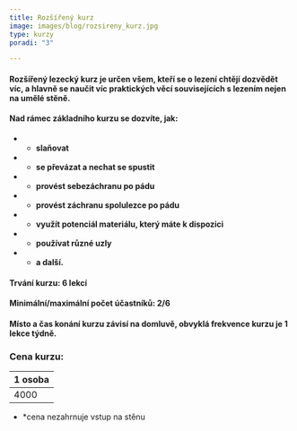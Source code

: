 ```yaml
---
title: Rozšířený kurz
image: images/blog/rozsireny_kurz.jpg
type: kurzy
poradi: "3"

---
```

#### **Rozšířený lezecký kurz je určen všem, kteří se o lezení chtějí dozvědět víc, a hlavně se naučit víc praktických věcí souvisejících s lezením nejen na umělé stěně.**

#### 

#### **Nad rámec základního kurzu se dozvíte, jak:**

* 
  * **slaňovat**
* 
  * **se převázat a nechat se spustit**
* 
  * **provést sebezáchranu po pádu**
* 
  * **provést záchranu spolulezce po pádu**
* 
  * **využít potenciál materiálu, který máte k dispozici**
* 
  * **používat různé uzly**
* 
  * **a další.**

#### **Trvání kurzu: 6 lekcí**

#### **Minimální/maximální počet účastníků: 2/6**

#### **Místo a čas konání kurzu závisí na domluvě, obvyklá frekvence kurzu je 1 lekce týdně.**

### **Cena kurzu:**

| 1 osoba |
| --- |
| 4000 |

* *cena nezahrnuje vstup na stěnu